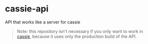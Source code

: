 # cassie-api
API that works like a server for cassie

> Note: this repository isn't necessary if you only want to work in [cassie](https://github.com/lia-univali/cassie), because it uses only the production build of the API.
